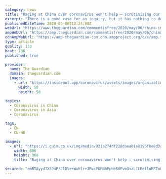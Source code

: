 ```yaml
---
category: news
title: "Raging at China over coronavirus won't help – scrutinising our own governments might"
excerpt: "There is a good case for an inquiry, but it has nothing to do with a politically convenient dossier about a Wuhan lab, says Sam Geall of Chatham House"
publishedDateTime: 2020-05-06T12:24:00Z
webUrl: "https://www.theguardian.com/commentisfree/2020/may/06/china-investigated-coronavirus-leak-dossier-inquiry-donald-trump"
ampWebUrl: "https://amp.theguardian.com/commentisfree/2020/may/06/china-investigated-coronavirus-leak-dossier-inquiry-donald-trump"
cdnAmpWebUrl: "https://amp-theguardian-com.cdn.ampproject.org/c/s/amp.theguardian.com/commentisfree/2020/may/06/china-investigated-coronavirus-leak-dossier-inquiry-donald-trump"
type: article
quality: 138
heat: 138
published: true

provider:
  name: The Guardian
  domain: theguardian.com
  images:
    - url: "https://insideout.app/coronavirus/assets/images/organizations/theguardian.com-50x50.jpg"
      width: 50
      height: 50

topics:
  - Coronavirus in China
  - Coronavirus in Asia
  - Coronavirus

tags:
  - CN
  - CN-HB

images:
  - url: "https://i.guim.co.uk/img/media/921e274df220daea01e819bfbe8d3a4e9afe18c9/0_50_2459_1476/master/2459.jpg?width=300&quality=45&auto=format&fit=max&dpr=2&s=05079264f4b0eb34bc0735e2a7ffd231"
    width: 600
    height: 360
    title: "Raging at China over coronavirus won't help – scrutinising our own governments might"

secured: "emRTAyyd7XS94P/JlDVe+WuHlr+JFwcPKMNhPpHeS0EvmOxzLCLEellWMFZuG+qivufTuFlMSQZF92s6GOIMwoGJlyhT5GZMalAMv0WE9R1lqwNsmIMdVGlCvtge2ePpSdVeU0cmW51I90hjFewMSYcJq8AvRFCQ5T0ckJs3BSaZS0s6uy6VLCVBjGNWd3QJcEG0x2Yl1EieEkzUfii6PoQpwictUXIWRhW99eZk4PJ8B7P3uVa1PJW4bgJlyD9Duj4luVPihX+t3rCsw+leAssShSByzRlwqoYSGc5kh5rSGtL1Vm52WkfU5Zug5W/Z+taOoUB6CW8YAf2hGQU6BUMQ6AAejiFTtRp7dtckgZAIL9rdjDSgGXL8N9yvNc7mWtY5in/OI3w9DClFseIT957ZIfS1XaIcKsKR2AG4x/3g2/GKdBOYpH5ZJ2/LOiwCUbgytrs3EaWBJ9iYCLdYLce/0dHNpXGizdsw7KQINu8=;TlFgNkFu9HQu4JXlEM9wpQ=="
---
```


